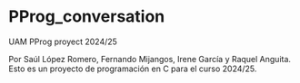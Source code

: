 # PProg_conversation 
UAM PProg proyect 2024/25

Por Saúl López Romero, Fernando Mijangos, Irene García y Raquel Anguita.
Esto es un proyecto de programación en C para el curso 2024/25.
